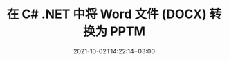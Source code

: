 ---
############################# Static ############################
layout: "autogen-gist"
date: 2021-10-02T14:22:14+03:00
draft: false
path: "zh/total/net/conversion/docx-to-pptm/"
other_out_formats: "PDF DOC DOCX DOCM DOT DOTX DOTM TXT RTF HTML HTM MHTML MHT XLS XLSX XLSM XLSB XLT XLTX XLTM XLAM CSV TSV DIF SXC FODS PPT PPTX PPS PPSX PPSM POT POTX PPTM POTM ODT OTT OTP ODP ODS EMZ WMZ SVG SVGZ XPS TEX DCM WMF EMF BMP PNG GIF JPEG TIFF ICO WEBP JP2 TGA PSB PSD EPUB MD FODP JPG"
ad_headline: "将 DOCX 转换为 PPTM | 。网"
ad_description: "为您的 .NET 应用程序提供最准确的 DOCX 到 PPTM 文档转换解决方案。"

############################# Head ############################
head_title: "在 C# ASP.NET 中将 DOCX 转换为 PPTM | .NET Word 文档转换"
head_description: ".NET 文字处理文档转换 API。在 .NET（C#、VB.NET、ASP.NET 和 .NET Core）应用程序中将 DOCX 转换为 PPTM 和 100 多种其他图像和文件格式。将转换后的 PPTM 文档显示为 HTML 查看器。"

############################# Header ############################
title: "在 C# .NET 中将 Word 文件 (DOCX) 转换为 PPTM"
description: "在 C# VB.NET 和 ASP.NET 应用程序中以编程方式将 DOCX（Word 文件）转换为 PPTM，使用灵活的文档转换功能，您可以自定义生成的文档外观。将所有流行的文字处理文档格式转换为 Excel 电子表格、PowerPoint 演示文稿、PDF、Photoshop、电子书、Web 和图像文件格式。原生 .NET 转换 API 提供多种文档转换选项，可转换整个文档或根据选择性页码或页面范围选择源文档文件的特定页面，并轻松转换为支持的文档格式。"

############################# SubMenu ############################
submenu:
    enable: false

############################# Content ############################
content:
    enable: true
    block:
    - title_left: "如何在 C# .NET 中将 DOCX 转换为 PPTM"
      content_left: |
          按照这些简单的步骤在 .NET 中将 DOCX 转换为 PPTM。按原样查看转换后的 PPTM 文档或将其渲染并显示为 HTML，而无需使用任何外部软件。

          -   创建 **Converter** 对象以转换 DOCX 文档
          -   设置 PPTM 格式的转换选项
          -   调用**Converter**类实例的**Convert**方法转换为PPTM
          -   设置 HTML 查看器的选项
          -   创建 **Viewer** 对象以将转换后的 PPTM 查看为 HTML
          
      title_right: "下载和安装说明"
      content_right: |
          您需要 `GroupDocs.Conversion` 和 `GroupDocs.Viewer` 命名空间来将 word 文件格式转换为各种图像和文档类型，例如 PDF、Microsoft Office（Word、Excel、PowerPoint、Project、Outlook）、OpenDocument、HTML 和CAD图。探索 Conholdate.Total 提供的其他 [.NET APIs for Office 文档](https://products.conholdate.com/zh/total/net/)。
          
          从 [downloads](https://downloads.conholdate.com/total/net) 获取相应的程序集文件或从 [Nuget](https://www.nuget.org/packages/Conholdate.Total) 获取整个包/) 直接在您的工作区中添加“Conholdate.Total for .NET”。
          
      gisthash: "4f311c07ae9ee691b8afb7960aa6c806"
      gistfile: "word-to-pdf-conversion.cs"

    - title_left: "在 C# 中将文本或图像水印添加到 PPTM"
      content_left: |
          准确地将文档（DOCX 到 PPTM）转换为原始文件，并使用 C# .NET 将文本或图像水印应用于转换后的文档页面。

          -   创建 **Converter** 对象以转换 DOCX 文档
          -   创建 **WatermarkOptions** 类的新实例
          -   指定水印属性（颜色、宽度、文本、图像等）
          -   实例化正确的 **ConvertOptions** 类
          -   设置 **ConvertOptions** 实例的 **Watermark** 属性
          -   调用**Converter**类实例的**Convert**方法转换为PPTM
        
      title_right: "源文件信息提取"
      content_right: |
          文档信息提取功能不仅可以获取有关源文档文件的基本信息，还支持提取一些有价值的文件格式特定信息，例如 Microsoft Project 文件的项目开始和结束日期、PDF 文档的任何打印限制、 Outlook 数据文件等中包含的文件夹列表。

          在 Windows、Linux 或 macOS 等不同操作系统上转换流行的文档文件格式，同时使用 Windows Azure、Mono 和 Xamarin 等平台。
          
      gisthash: "a15affe15284876ce010a315a09da1f0"
      gistfile: "convert-word-to-pdf-and-add-text-watermark-to-converted-pdf.cs"

    - title_left: "将受密码保护的 Word 转换为 PDF"
      content_left: |
          使用 .NET API 的 Conholdate.Total，现在可以更轻松地在 .NET 中转换受密码保护的文档。只需添加几行 C# 代码，即可将受密码保护的 Microsoft Word 文档精确转换为 PDF 文件，而无需使用任何外部软件。

          -   定义 **LoadOptions** 并从文档特定的加载选项设置密码
          -   创建 **Converter** 对象以转换 Word 文档
          -   实例化 **PdfConvertOptions** 类
          -   调用**Converter**类实例的**Convert**方法转换为PDF
          
      title_right: "加载和转换远程文档"
      content_right: |
          使用 Conholdate.Total for .NET – 开发人员可以从各种远程位置和云文档存储资源（如 Amazon S3、Microsoft Azure Blob、FTP、本地磁盘、流或简单 URL）加载和转换文档。您只需指定获取远程文档流的方法，然后将其作为构造函数传递给 Converter 类。
          
          .NET API 的 Conholdate.Total 原生于 Windows 窗体、ASP.NET、WPF、WCF 或任何类型的基于 .NET Framework 2.0 或更高版本的应用程序。
          
      gisthash: "3b7541492166a47d49ca85c55b531055"
      gistfile: "convert-password-protected-word-to-pdf.cs"

############################# About Formats ############################
about_formats:
    enable: false
############################# More Formats ############################
more_formats:
    enable: true
    auto: false
    other_out_formats: PDF DOC DOCX DOCM DOT DOTX DOTM TXT RTF HTML HTM MHTML MHT XLS XLSX XLSM XLSB XLT XLTX XLTM XLAM CSV TSV DIF SXC FODS PPT PPTX PPS PPSX PPSM POT POTX PPTM POTM ODT OTT OTP ODP ODS EMZ WMZ SVG SVGZ XPS TEX DCM WMF EMF BMP PNG GIF JPEG TIFF ICO WEBP JP2 TGA PSB PSD EPUB MD FODP JPG
############################# Back to top ###############################
back_to_top:
  enable: true
---
